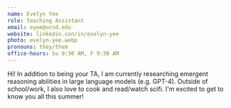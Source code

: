 ```yaml
---
name: Evelyn Yee
role: Teaching Assistant
email: eyee@ucsd.edu
website: linkedin.con/in/evelyn-yee
photo: evelyn-yee.webp
pronouns: they/them
office-hours: Su 9:30 AM, F 9:30 AM
---
```


Hi! In addition to being your TA, I am currently researching emergent reasoning abilities in large language models (e.g. GPT-4). Outside of school/work, I also love to cook and read/watch scifi. I'm excited to get to know you all this summer!
